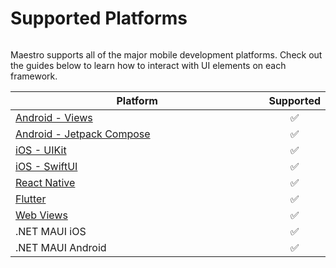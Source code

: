 # Supported Platforms

<figure><img src="../.gitbook/assets/all.png" alt=""><figcaption></figcaption></figure>

Maestro supports all of the major mobile development platforms. Check out the guides below to learn how to interact with UI elements on each framework.

<table><thead><tr><th width="572">Platform</th><th align="center">Supported</th></tr></thead><tbody><tr><td><a href="android-views.md">Android - Views</a></td><td align="center">✅</td></tr><tr><td><a href="android-jetpack-compose.md">Android - Jetpack Compose</a></td><td align="center">✅</td></tr><tr><td><a href="ios-uikit.md">iOS - UIKit</a></td><td align="center">✅</td></tr><tr><td><a href="ios-swiftui.md">iOS - SwiftUI</a></td><td align="center">✅</td></tr><tr><td><a href="react-native.md">React Native</a></td><td align="center">✅</td></tr><tr><td><a href="flutter.md">Flutter</a></td><td align="center">✅</td></tr><tr><td><a href="web-views.md">Web Views</a></td><td align="center">✅</td></tr><tr><td>.NET MAUI iOS</td><td align="center">✅</td></tr><tr><td>.NET MAUI Android</td><td align="center">✅</td></tr></tbody></table>
